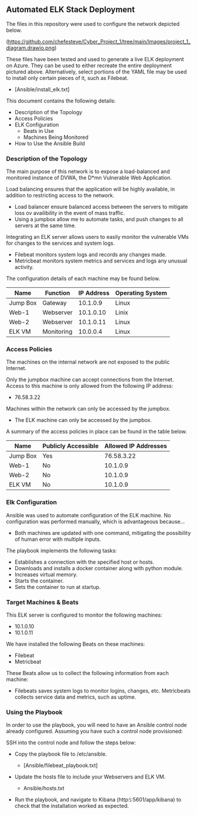 ## Automated ELK Stack Deployment

The files in this repository were used to configure the network depicted below.

(https://github.com/chefesteve/Cyber_Project_1/tree/main/Images/project_1_diagram.drawio.png)

These files have been tested and used to generate a live ELK deployment on Azure. They can be used to either recreate the entire deployment pictured above. Alternatively, select portions of the YAML file may be used to install only certain pieces of it, such as Filebeat.

  - [Ansible/install_elk.txt]

This document contains the following details:
- Description of the Topology
- Access Policies
- ELK Configuration
  - Beats in Use
  - Machines Being Monitored
- How to Use the Ansible Build


### Description of the Topology

The main purpose of this network is to expose a load-balanced and monitored instance of DVWA, the D*mn Vulnerable Web Application.

Load balancing ensures that the application will be highly available, in addition to restricting access to the network.
- Load balancer ensure balanced access between the servers to mitigate loss ov availibility in the event of mass traffic.
- Using a jumpbox allow me to automate tasks, and push changes to all servers at the same time.

Integrating an ELK server allows users to easily monitor the vulnerable VMs for changes to the services and system logs.
- Filebeat monitors system logs and records any changes made.
- Metricbeat monitors system metrics and services and logs any unusual activity.

The configuration details of each machine may be found below.

| Name     | Function  | IP Address  | Operating System |
|----------|-----------|-------------|------------------|
| Jump Box |  Gateway  |  10.1.0.9   | Linux            |
| Web-1    | Webserver |  10.1.0.10  | Linix            |
| Web-2    | Webserver |  10.1.0.11  | Linux            |
| ELK VM   |Monitoring |  10.0.0.4   | Linux            |

### Access Policies

The machines on the internal network are not exposed to the public Internet. 

Only the jumpbox machine can accept connections from the Internet. Access to this machine is only allowed from the following IP address:
- 76.58.3.22

Machines within the network can only be accessed by the jumpbox.
- The ELK machine can only be accessed by the jumpbox.

A summary of the access policies in place can be found in the table below.

| Name     | Publicly Accessible | Allowed IP Addresses |
|----------|---------------------|----------------------|
| Jump Box | Yes                 | 76.58.3.22           |
| Web-1    | No                  | 10.1.0.9             |
| Web-2    | No                  | 10.1.0.9             |
| ELK VM   | No                  | 10.1.0.9             |
### Elk Configuration

Ansible was used to automate configuration of the ELK machine. No configuration was performed manually, which is advantageous because...
- Both machines are updated with one command, mitigating the possibility of human error with multiple inputs.

The playbook implements the following tasks:
- Establishes a connection with the specified host or hosts.
- Downloads and installs a docker container along with python module.
- Increases virtual memory.
- Starts the container.
- Sets the container to run at startup.

### Target Machines & Beats
This ELK server is configured to monitor the following machines:
- 10.1.0.10
- 10.1.0.11

We have installed the following Beats on these machines:
- Filebeat
- Metricbeat

These Beats allow us to collect the following information from each machine:
- Filebeats saves system logs to monitor logins, changes, etc.  Metricbeats collects service data and metrics, such as uptime.

### Using the Playbook
In order to use the playbook, you will need to have an Ansible control node already configured. Assuming you have such a control node provisioned: 

SSH into the control node and follow the steps below:
- Copy the playbook file to /etc/ansible.

  - [Ansible/filebeat_playbook.txt]

- Update the hosts file to include your Webservers and ELK VM.

  - Ansible/hosts.txt

- Run the playbook, and navigate to Kibana (http:\\<ELK VM IP>:5601/app/kibana) to check that the installation worked as expected.
